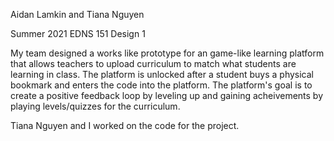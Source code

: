 Aidan Lamkin and Tiana Nguyen

Summer 2021 EDNS 151 Design 1

My team designed a works like prototype for an game-like learning platform that allows teachers to upload curriculum to match 
what students are learning in class. The platform is unlocked after a student buys a physical bookmark and enters the code into
the platform. The platform's goal is to create a positive feedback loop by leveling up and gaining acheivements by playing levels/quizzes
for the curriculum.

Tiana Nguyen and I worked on the code for the project.
